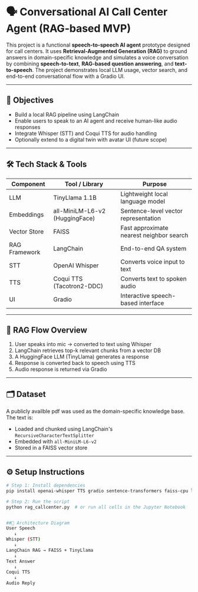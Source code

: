 # 🗣️ Conversational AI Call Center Agent (RAG-based MVP)

This project is a functional **speech-to-speech AI agent** prototype designed for call centers. It uses **Retrieval-Augmented Generation (RAG)** to ground answers in domain-specific knowledge and simulates a voice conversation by combining **speech-to-text**, **RAG-based question answering**, and **text-to-speech**. The project demonstrates local LLM usage, vector search, and end-to-end conversational flow with a Gradio UI.

---

## 🎯 Objectives

- Build a local RAG pipeline using LangChain
- Enable users to speak to an AI agent and receive human-like audio responses
- Integrate Whisper (STT) and Coqui TTS for audio handling
- Optionally extend to a digital twin with avatar UI (future scope)

---

## 🛠️ Tech Stack & Tools

| Component        | Tool / Library                               |Purpose                                   |
|------------------|--------------------------------------------- |------------------------------------------|
| LLM              | TinyLlama 1.1B                               | Lightweight local language model         |
| Embeddings       | all-MiniLM-L6-v2 (HuggingFace)               | Sentence-level vector representation     |
| Vector Store     | FAISS                                        | Fast approximate nearest neighbor search |
| RAG Framework    | LangChain                                    | End-to-end QA system                     |
| STT              | OpenAI Whisper                               | Converts voice input to text             |
| TTS              | Coqui TTS (Tacotron2-DDC)                    | Converts text to spoken audio            |
| UI               | Gradio                                       | Interactive speech-based interface       |

---

## 🧠 RAG Flow Overview

1. User speaks into mic → converted to text using Whisper
2. LangChain retrieves top-k relevant chunks from a vector DB
3. A HuggingFace LLM (TinyLlama) generates a response
4. Response is converted back to speech using TTS
5. Audio response is returned via Gradio

---

## 🗂️ Dataset

A publicly availble pdf was used as the domain-specific knowledge base. The text is:

- Loaded and chunked using LangChain's `RecursiveCharacterTextSplitter`
- Embedded with `all-MiniLM-L6-v2`
- Stored in a FAISS vector store

---

## ⚙️ Setup Instructions

```bash
# Step 1: Install dependencies
pip install openai-whisper TTS gradio sentence-transformers faiss-cpu langchain transformers accelerate torch langchain-community

# Step 2: Run the script
python rag_callcenter.py  # or run all cells in the Jupyter Notebook


##🧩 Architecture Diagram
User Speech
   ↓
Whisper (STT)
   ↓
LangChain RAG → FAISS + TinyLlama
   ↓
Text Answer
   ↓
Coqui TTS
   ↓
Audio Reply
